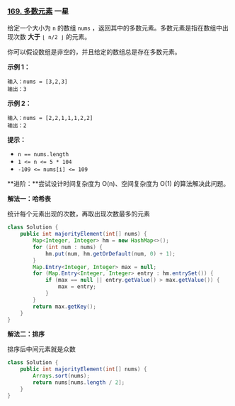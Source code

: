 ### [169. 多数元素](https://leetcode.cn/problems/majority-element/) 一星

给定一个大小为 `n` 的数组 `nums` ，返回其中的多数元素。多数元素是指在数组中出现次数 **大于** `⌊ n/2 ⌋` 的元素。

你可以假设数组是非空的，并且给定的数组总是存在多数元素。

 

**示例 1：**

```
输入：nums = [3,2,3]
输出：3
```

**示例 2：**

```
输入：nums = [2,2,1,1,1,2,2]
输出：2
```

 

**提示：**

- `n == nums.length`
- `1 <= n <= 5 * 104`
- `-109 <= nums[i] <= 109`

 

**进阶：**尝试设计时间复杂度为 O(n)、空间复杂度为 O(1) 的算法解决此问题。



**解法一：哈希表**

统计每个元素出现的次数，再取出现次数最多的元素

```java
class Solution {
    public int majorityElement(int[] nums) {
        Map<Integer, Integer> hm = new HashMap<>();
        for (int num : nums) {
            hm.put(num, hm.getOrDefault(num, 0) + 1);
        }
        Map.Entry<Integer, Integer> max = null;
        for (Map.Entry<Integer, Integer> entry : hm.entrySet()) {
            if (max == null || entry.getValue() > max.getValue()) {
                max = entry;
            }
        }
        return max.getKey();
    }
}
```



**解法二：排序**

排序后中间元素就是众数

```java
class Solution {
    public int majorityElement(int[] nums) {
        Arrays.sort(nums);
        return nums[nums.length / 2];
    }
}
```

